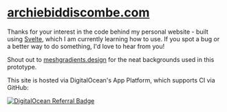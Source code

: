 # [archiebiddiscombe.com](https://archiebiddiscombe.com)
Thanks for your interest in the code behind my personal website - built using [Svelte](https://svelte.dev), which I am currently learning how to use. If you spot a bug or a better way to do something, I'd love to hear from you!

Shout out to [meshgradients.design](https://www.meshgradients.design) for the neat backgrounds used in this prototype.

This site is hosted via DigitalOcean's App Platform, which supports CI via GitHub:

[![DigitalOcean Referral Badge](https://web-platforms.sfo2.digitaloceanspaces.com/WWW/Badge%203.svg)](https://www.digitalocean.com/?refcode=667158d79229&utm_campaign=Referral_Invite&utm_medium=Referral_Program&utm_source=badge)
